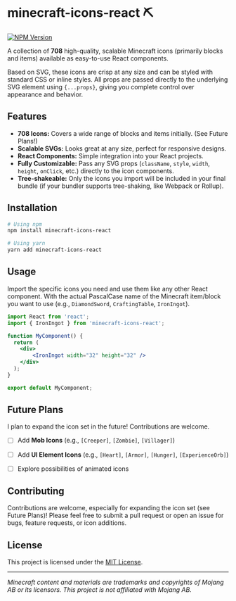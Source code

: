 # minecraft-icons-react ⛏️

[![NPM Version](https://img.shields.io/npm/v/minecraft-icons-react.svg)](https://www.npmjs.com/package/minecraft-icons-react)

A collection of **708** high-quality, scalable Minecraft icons (primarily blocks and items) available as easy-to-use React components.

Based on SVG, these icons are crisp at any size and can be styled with standard CSS or inline styles. All props are passed directly to the underlying SVG element using `{...props}`, giving you complete control over appearance and behavior.

## Features

*   **708 Icons:** Covers a wide range of blocks and items initially. (See Future Plans!)
*   **Scalable SVGs:** Looks great at any size, perfect for responsive designs.
*   **React Components:** Simple integration into your React projects.
*   **Fully Customizable:** Pass any SVG props (`className`, `style`, `width`, `height`, `onClick`, etc.) directly to the icon components.
*   **Tree-shakeable:** Only the icons you import will be included in your final bundle (if your bundler supports tree-shaking, like Webpack or Rollup).

## Installation

```bash
# Using npm
npm install minecraft-icons-react

# Using yarn
yarn add minecraft-icons-react
```

## Usage

Import the specific icons you need and use them like any other React component. With the actual PascalCase name of the Minecraft item/block you want to use (e.g., `DiamondSword`, `CraftingTable`, `IronIngot`).

```jsx
import React from 'react';
import { IronIngot } from 'minecraft-icons-react';

function MyComponent() {
  return (
    <div>
        <IronIngot width="32" height="32" />
    </div>
  );
}

export default MyComponent;
```

## Future Plans

I plan to expand the icon set in the future! Contributions are welcome.

*   [ ] Add **Mob Icons** (e.g., `[Creeper]`, `[Zombie]`, `[Villager]`)
*   [ ] Add **UI Element Icons** (e.g., `[Heart]`, `[Armor]`, `[Hunger]`, `[ExperienceOrb]`)
*   [ ] Explore possibilities of animated icons


## Contributing

Contributions are welcome, especially for expanding the icon set (see Future Plans)! Please feel free to submit a pull request or open an issue for bugs, feature requests, or icon additions.

## License

This project is licensed under the [MIT License](./LICENSE).

---

*Minecraft content and materials are trademarks and copyrights of Mojang AB or its licensors. This project is not affiliated with Mojang AB.*
